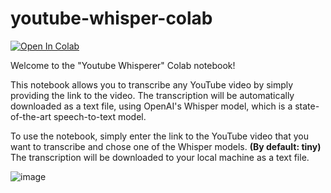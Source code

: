 # youtube-whisper-colab
<a href="https://colab.research.google.com/github/aybberrada/youtube-whisper-colab/blob/main/Youtube_Whisperer.ipynb" target="_blank"><img src="https://colab.research.google.com/assets/colab-badge.svg" alt="Open In Colab"/></a> 

Welcome to the "Youtube Whisperer" Colab notebook!

This notebook allows you to transcribe any YouTube video by simply providing the link to the video. The transcription will be automatically downloaded as a text file, using OpenAI's Whisper model, which is a state-of-the-art speech-to-text model.

To use the notebook, simply enter the link to the YouTube video that you want to transcribe and chose one of the Whisper models. **(By default: tiny)**
The transcription will be downloaded to your local machine as a text file.

![image](https://user-images.githubusercontent.com/87365631/210184608-9313a0d9-2dd6-4f85-b6b2-b883003a280d.png)
